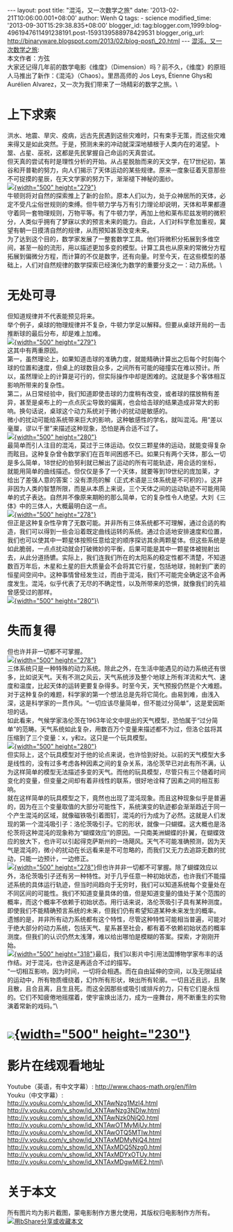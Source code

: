 --- layout: post title: "混沌，又一次数学之旅" date:
'2013-02-21T10:06:00.001+08:00' author: Wenh Q tags: - science
modified\_time: '2013-09-30T15:29:38.835+08:00' blogger\_id:
tag:blogger.com,1999:blog-4961947611491238191.post-1593139588978429531
blogger\_orig\_url:
http://binaryware.blogspot.com/2013/02/blog-post\_20.html ---
[混沌，又一次数学之旅](http://songshuhui.net/archives/78893):\
本文作者：方弦\
大家还记得几年前的数学电影《维度》（Dimension）吗？前不久，《维度》的原班人马推出了新作：《混沌》（Chaos）。里昂高师的
Jos Leys, Étienne Ghys和Aurélien
Alvarez，又一次为我们带来了一场精彩的数学之旅。\

上下求索
========

洪水、地震、旱灾、疫病，远古先民遇到这些灾难时，只有束手无策，而这些灾难来得又是如此突然。于是，预测未来的冲动就深深地植根于人类内在的渴望。卜筮、占星、巫祝，这都是先民掌握自己命运的天真尝试。\
但天真的尝试有时是理性分析的开始。从占星脱胎而来的天文学，在17世纪初，第谷和开普勒的努力，向人们揭示了天体运动的某些规律。原来一度象征着天意那些不可捉摸的星辰，在天文学家的努力下，渐渐褪下神秘的面纱。\
[![](http://cdn.songshuhui.net/wp-content/uploads/2013/02/newton.jpg){width="500"
height="279"}](http://cdn.songshuhui.net/wp-content/uploads/2013/02/newton.jpg)\
牛顿则将对自然的探索推上了新的台阶。原本人们以为，处于众神居所的天体，必定不受凡尘俗世规则的束缚。但牛顿力学与万有引力理论却说明，天体和苹果都遵守着同一套物理规则，万物平等。有了牛顿力学，再加上他和莱布尼兹发明的微积分，人类似乎拥有了梦寐以求的预言未来的能力。自此，人们对科学愈加重视，冀望有朝一日摸清自然的规律，从而预知甚至改变未来。\
为了达到这个目的，数学家发展了一整套数学工具。他们将微积分拓展到多维空间，甚至一般的流形，用以描述更加多变的模型。计算工具也从原来的常微分方程拓展到偏微分方程，而计算的不仅是数字，还有向量。时至今天，在这些模型的基础上，人们对自然规律的数学探索已经演化为数学的重要分支之一：动力系统。\

无处可寻
========

但知道规律并不代表能预见将来。\
举个例子，桌球的物理规律并不复杂，牛顿力学足以解释。但要从桌球开局的一击推断球的最后分布，却是难上加难。\
[![](http://cdn.songshuhui.net/wp-content/uploads/2013/02/billard.jpg){width="500"
height="279"}](http://cdn.songshuhui.net/wp-content/uploads/2013/02/billard.jpg)\
这其中有两重原因。\
第一，虽然理论上，如果知道击球的准确力度，就能精确计算出之后每个时刻每个球的位置和速度，但桌上的球数目众多，之间所有可能的碰撞实在难以预计。所以，虽然理论上的计算是可行的，但实际操作中却是困难的。这就是多个客体相互影响所带来的复杂性。\
第二，从日常经验中，我们知道即使击球的力度稍有改变，或者球的摆放稍有差异，甚至是桌布上的一点点灰尘导致的偏离，也会给击球的结果造成非常大的影响。换句话说，桌球这个动力系统对于微小的扰动是敏感的。\
微小的扰动可能给系统带来巨大的影响，这种敏感性的学名，就叫混沌。用“差以毫厘，谬以千里”来描述这种现象，恐怕是再合适不过了。\
[![](http://cdn.songshuhui.net/wp-content/uploads/2013/02/restricted-3-body.jpg){width="500"
height="280"}](http://cdn.songshuhui.net/wp-content/uploads/2013/02/restricted-3-body.jpg)\
最简单而引人注目的混沌，莫过于三体运动。仅仅三颗星体的运动，就能变得复杂而眩目。这种复杂曾令数学家们在百年间困惑不已。如果只有两个天体，那么一切是多么简单，18世纪的伯努利就已解出了运动的所有可能轨迹，用合适的坐标，就能用简单的曲线描述。但仅仅是多了一个天体，就要等到19世纪的庞加莱，才给出了差强人意的答案：没有漂亮的解（正式术语是三体系统是不可积的）。这并非因为人类的智慧所限，而是从本质上来说，三个天体之间的运动轨迹不可能用简单的式子表达。自然并不像原来期盼的那么简单，它的复杂性令人绝望。大刘《三体》中的三体人，大概最明白这一点。\
[![](http://cdn.songshuhui.net/wp-content/uploads/2013/02/3-body-periodic.jpg){width="500"
height="278"}](http://cdn.songshuhui.net/wp-content/uploads/2013/02/3-body-periodic.jpg)\
但正是这种复杂性孕育了无数可能。并非所有三体系统都不可理解，通过合适的构造，我们可以得到一些会沿着既定曲线运转的系统。通过合适地安排速度和位置，我们也可以使其中一颗星体按照任意给定的顺序探访其余两颗星体。但这些系统是如此脆弱，一点点扰动就会打破微妙的平衡，后果可能是其中一颗星体被抛射出去，从此分道扬镳。实际上，我们连我们所在的太阳系的稳定性都不清楚，不知道数百万年后，木星和土星的巨大质量会不会将其它行星，包括地球，抛射到广袤的恒星间空间中。这种事情曾经发生过，而由于混沌，我们不可能完全确定这不会再度发生。混沌，似乎代表了无尽的不确定性，以及所带来的恐惧，就像我们的先祖曾感受过的那样。\
[![](http://cdn.songshuhui.net/wp-content/uploads/2013/02/celestial-system-collision.jpg){width="500"
height="280"}](http://cdn.songshuhui.net/wp-content/uploads/2013/02/celestial-system-collision.jpg)\

失而复得
========

但也许并非一切都不可掌握。\
[![](http://cdn.songshuhui.net/wp-content/uploads/2013/02/climate.jpg){width="500"
height="278"}](http://cdn.songshuhui.net/wp-content/uploads/2013/02/climate.jpg)\
三体系统只是一种特殊的动力系统。除此之外，在生活中能遇见的动力系统还有很多，比如说天气。天有不测之风云，天气系统涉及整个地球上所有洋流和大气、速度和温度，比起天体的运转更要复杂得多。时至今天，天气预报仍然是个大难题。\
对于这种复杂的难题，科学家的第一个想法总是先将它简化。由易到难，由浅入深，这是科学家的一贯作风。“一切应该尽量简单，但不能过分简单”，这是爱因斯坦的话。\
如此看来，气候学家洛伦茨在1963年论文中提出的天气模型，恐怕属于“过分简单”的范畴。天气系统如此复杂，用数百万个变量来描述都不为过，但洛仑兹将其压缩到了三个变量：x，y和z。这只是一个玩具模型。\
[![](http://cdn.songshuhui.net/wp-content/uploads/2013/02/Lorentz-attractor.jpg){width="500"
height="280"}](http://cdn.songshuhui.net/wp-content/uploads/2013/02/Lorentz-attractor.jpg)\
但实际上，这个玩具模型对于他的论点来说，也许恰到好处。以前的天气模型大多是线性的，没有过多考虑各种因素之间的复杂关系，洛伦茨早已对此有所不满，认为这样简单的模型无法描述多变的天气。而他的玩具模型，尽管只有三个随着时间变化的变量，但变量之间却有着非线性的联系，很好地诠释了因素之间的相互影响。\
就在这样简单的玩具模型之下，竟然也出现了混沌现象。而且这种现象似乎是普遍的，因为在三个变量取值的大部分可能性下，系统演变的轨迹都会渐渐趋近于同一个产生混沌的区域，就像磁铁吸引着图钉，混沌的行为成为了必然。这就是人们发现的第一个混沌吸引子：洛伦茨吸引子。它的形状，就像一只蝴蝶。这大概也是洛伦茨将这种混沌的现象称为“蝴蝶效应”的原因。一只南美洲蝴蝶的扑翼，在蝴蝶效应的放大下，也许可以引起得克萨斯州的一场飓风。天气不可能准确预测，因为天气是混沌的，微小的扰动在长远看来是不可忽略的，而我们又无力去追踪无数的扰动，只能一边预计，一边修正。\
[![](http://cdn.songshuhui.net/wp-content/uploads/2013/02/existence-of-measure.jpg){width="500"
height="278"}](http://cdn.songshuhui.net/wp-content/uploads/2013/02/existence-of-measure.jpg)但也许并非一切都不可掌握。除了蝴蝶效应以外，洛伦茨吸引子还有另一种特性。对于几乎任意一种初始状态，也许我们不能描述系统的具体运行轨迹，但当时间趋向于无穷时，我们可以知道系统每个变量处在不同区间的可能性。我们不知道变量具体的值，但是知道变量的值处于某个范围的概率，而这个概率不依赖于初始状态。用行话来说，洛伦茨吸引子具有某种测度。即使我们不能精确预言系统的未来，但我们仍有希望知道某种未来发生的概率。\
遗憾的是，并非所有动力系统都有这个特性，尽管这种特性可能相当普遍，可能对于绝大部分的动力系统，包括天气、星系甚至社会，都有着不依赖初始状态的概率测度。但我们的认识仍然太浅薄，难以给出哪怕是模糊的答案。探索，才刚刚开始。\
[![](http://cdn.songshuhui.net/wp-content/uploads/2013/02/non-existence-of-measure.jpg){width="500"
height="318"}](http://cdn.songshuhui.net/wp-content/uploads/2013/02/non-existence-of-measure.jpg)最后，我们以影片中引用法国博物学家布丰的话作结。对于混沌，也许这是再适合不过的描写。\
“一切相互影响，因为时间，一切将会相遇。而在自由延伸的空间，以及无限延续的运动中，所有物质缠绕着，幻作所有形状，映出所有轮廓。一切且近且远，且聚且散，且合且离，且生且死。而这全因那些或吸引或排斥的力，只有它们是永恒的。它们不知疲倦地摇摆着，使宇宙焕出活力，成为一座舞台，用不断重生的实物演着常新的戏码。”\

[![](http://cdn.songshuhui.net/wp-content/uploads/2013/02/chaos-copyright.jpg){width="500" height="230"}](http://cdn.songshuhui.net/wp-content/uploads/2013/02/chaos-copyright.jpg)\
\
影片在线观看地址
====================================================================================================================================================================================

Youtube（英语，有中文字幕）: <http://www.chaos-math.org/en/film>\
Youku（中文字幕）:\
<http://v.youku.com/v_show/id_XNTAwNzg1MzI4.html>\
<http://v.youku.com/v_show/id_XNTAwNzg3NDIw.html>\
<http://v.youku.com/v_show/id_XNTAwNzk0NjQ0.html>\
<http://v.youku.com/v_show/id_XNTAwOTMyMjUy.html>\
<http://v.youku.com/v_show/id_XNTAwOTQ5MTIw.html>\
<http://v.youku.com/v_show/id_XNTAxMDMyNjQ4.html>\
<http://v.youku.com/v_show/id_XNTAxMDQ5Nzg0.html>\
<http://v.youku.com/v_show/id_XNTAxMDYxOTUy.html>\
<http://v.youku.com/v_show/id_XNTAxMDgwMjE2.html>\

关于本文
========

所有图片均为影片截图，蒙电影制作方惠允使用，其版权归电影制作方所有。\
[![用bShare分享或收藏本文](http://static.bshare.cn/frame/images/button_custom1-zh.gif)](http://www.bshare.cn/share?url=http%3A%2F%2Fsongshuhui.net%2Farchives%2F78893&title=%E6%B7%B7%E6%B2%8C%EF%BC%8C%E5%8F%88%E4%B8%80%E6%AC%A1%E6%95%B0%E5%AD%A6%E4%B9%8B%E6%97%85 "用bShare分享或收藏本文")
